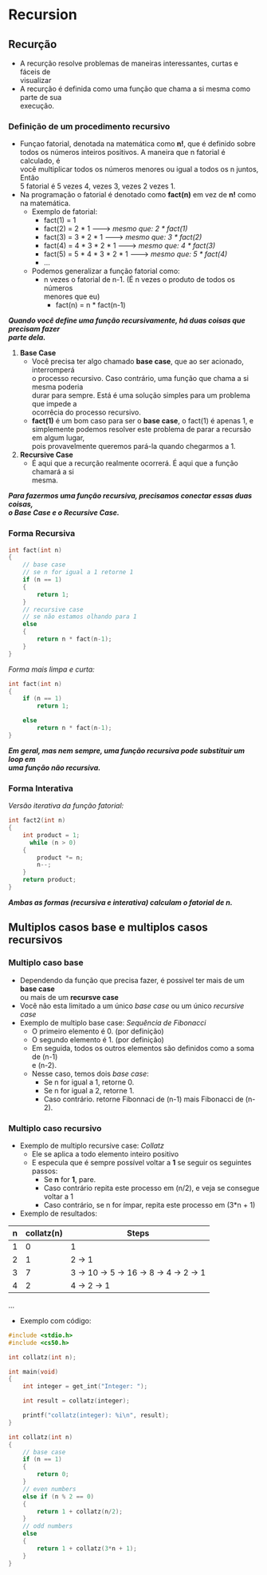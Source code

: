 # Recursion
## Recurção
- A recurção resolve problemas de maneiras interessantes, curtas e fáceis de\
visualizar
- A recurção é definida como uma função que chama a si mesma como parte de sua\
execução.

### Definição de um procedimento recursivo
- Funçao fatorial, denotada na matemática como **n!**, que é definido sobre\
todos os números inteiros positivos. A maneira que n fatorial é calculado, é\
você multiplicar todos os números menores ou igual a todos os n juntos, Então\
5 fatorial é 5 vezes 4, vezes 3, vezes 2 vezes 1.
- Na programação o fatorial é denotado como **fact(n)** em vez de **n!** como\
na matemática.
    - Exemplo de fatorial:
        - fact(1) = 1
        - fact(2) = 2 * 1 ---> *mesmo que: 2 * fact(1)*
        - fact(3) = 3 * 2 * 1 ---> *mesmo que: 3 * fact(2)*
        - fact(4) = 4 * 3 * 2 * 1 ---> *mesmo que: 4 * fact(3)*
        - fact(5) = 5 * 4 * 3 * 2 * 1 ---> *mesmo que: 5 * fact(4)*
        - ...
    - Podemos generalizar a função fatorial como:
        - n vezes o fatorial de n-1. (É n vezes o produto de todos os números\
        menores que eu)
            - fact(n) = n * fact(n-1)

***Quando você define uma função recursivamente, há duas coisas que precisam fazer\
parte dela.***
1. **Base Case**
    - Você precisa ter algo chamado **base case**, que ao ser acionado, interromperá\
    o processo recursivo. Caso contrário, uma função que chama a si mesma poderia\
    durar para sempre. Está é uma solução simples para um problema que impede a\
    ocorrêcia do processo recursivo.
    - **fact(1)** é um bom caso para ser o **base case**, o fact(1) é apenas 1, e\
    simplemente podemos resolver este problema de parar a recursão em algum lugar,\
    pois provavelmente queremos pará-la quando chegarmos a 1.
2. **Recursive Case**
    - É aqui que a recurção realmente ocorrerá. É aqui que a função chamará a si\
    mesma.

***Para fazermos uma função recursiva, precisamos conectar essas duas coisas,\
o Base Case e o Recursive Case.***

### Forma Recursiva
```c
int fact(int n)
{
    // base case
    // se n for igual a 1 retorne 1
    if (n == 1)
    {
        return 1; 
    }
    // recursive case
    // se não estamos olhando para 1
    else
    {
        return n * fact(n-1);
    }
}
```
*Forma mais limpa e curta:*
```c
int fact(int n)
{
    if (n == 1)
        return 1; 

    else
        return n * fact(n-1);
}
```
***Em geral, mas nem sempre, uma função recursiva pode substituir um loop em\
uma função não recursiva.***

### Forma Interativa
*Versão iterativa da função fatorial:*
```c
int fact2(int n)
{
    int product = 1;
      while (n > 0)
    {
        product *= n;
        n--;
    }
    return product;
}
```
***Ambas as formas (recursiva e interativa) calculam o fatorial de n.***

## Multiplos casos base e multiplos casos recursivos

### Multiplo caso base

- Dependendo da função que precisa fazer, é possivel ter mais de um **base case**\
ou mais de um **recursve case**
- Você não esta limitado a um único *base case* ou um único *recursive case*
- Exemplo de multiplo base case: *Sequência de Fibonacci*
    - O primeiro elemento é 0. (por definição)
    - O segundo elemento é 1. (por definição)
    - Em seguida, todos os outros elementos são definidos como a soma de (n-1)\
    e (n-2).
    - Nesse caso, temos dois *base case*:
        - Se n for igual a 1, retorne 0.
        - Se n for igual a 2, retorne 1.
        - Caso contrário. retorne Fibonnaci de (n-1) mais Fibonacci de (n-2).

### Multiplo caso recursivo
- Exemplo de multiplo recursive case: *Collatz*
    - Ele se aplica a todo elemento inteiro positivo
    - E especula que é sempre possível voltar a **1** se seguir os seguintes passos:
        - Se **n** for **1**, pare.
        - Caso contrário repita este processo em (n/2), e veja se consegue voltar a 1
        - Caso contrário, se n for ímpar, repita este processo em (3*n + 1)
- Exemplo de resultados:

n|collatz(n)|Steps|
-|----------|-----|
1|0|1
2|1|2 -> 1
3|7|3 -> 10 -> 5 -> 16 -> 8 -> 4 -> 2 -> 1
4|2|4 -> 2 -> 1
...

- Exemplo com código:
```c
#include <stdio.h>
#include <cs50.h>

int collatz(int n);

int main(void)
{
    int integer = get_int("Integer: ");

    int result = collatz(integer);

    printf("collatz(integer): %i\n", result);
}

int collatz(int n)
{
    // base case
    if (n == 1)
    {
        return 0;
    }
    // even numbers
    else if (n % 2 == 0)
    {
        return 1 + collatz(n/2);
    }
    // odd numbers
    else
    {
        return 1 + collatz(3*n + 1);
    }
}
```

